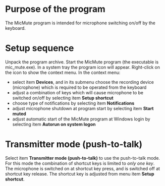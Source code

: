# Purpose of the program #

The MicMute program is intended for microphone switching on/off by the keyboard.

# Setup sequence #

Unpack the program archive. Start the MicMute program (the executable is mic\_mute.exe). In a system tray the program icon will appear. Right-click on the icon to show the context menu.
In the context menu:
  * select item **Devices**, and in its submenu choose the recording device (microphone) which is required to be operated from the keyboard
  * adjust a combination of keys which will cause microphone to be switched on/off by selecting item **Setup shortcut**
  * choose type of notifications by selecting item **Notifications**
  * adjust microphone shutdown at program start by selecting item **Start muted**
  * adjust automatic start of the MicMute program at Windows login by selecting item **Autorun on system logon**

# Transmitter mode (push-to-talk) #

Select item **Transmitter mode (push-to-talk)** to use the push-to-talk mode. For this mode the combination of shortcut keys is limited to _only one key_. The microphone is switched on at shortcut key press, and is switched off at shortcut key release. The shortcut key is adjusted from menu item **Setup shortcut**.